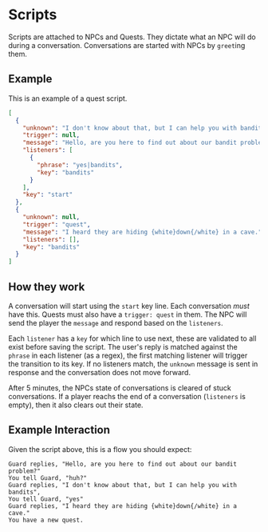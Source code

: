 # Scripts

Scripts are attached to NPCs and Quests. They dictate what an NPC will do during a conversation. Conversations are started with NPCs by `greet`ing them.

## Example

This is an example of a quest script.

```json
[
  {
    "unknown": "I don't know about that, but I can help you with bandits",
    "trigger": null,
    "message": "Hello, are you here to find out about our bandit problem?",
    "listeners": [
      {
        "phrase": "yes|bandits",
        "key": "bandits"
      }
    ],
    "key": "start"
  },
  {
    "unknown": null,
    "trigger": "quest",
    "message": "I heard they are hiding {white}down{/white} in a cave.",
    "listeners": [],
    "key": "bandits"
  }
]
```

## How they work

A conversation will start using the `start` key line. Each conversation _must_ have this. Quests must also have a `trigger: quest` in them. The NPC will send the player the `message` and respond based on the `listeners`.

Each `listener` has a `key` for which line to use next, these are validated to all exist before saving the script. The user's reply is matched against the `phrase` in each listener (as a regex), the first matching listener will trigger the transition to its key. If no listeners match, the `unknown` message is sent in response and the conversation does not move forward.

After 5 minutes, the NPCs state of conversations is cleared of stuck conversations. If a player reachs the end of a conversation (`listeners` is empty), then it also clears out their state.

## Example Interaction

Given the script above, this is a flow you should expect:

```
Guard replies, "Hello, are you here to find out about our bandit problem?"
You tell Guard, "huh?"
Guard replies, "I don't know about that, but I can help you with bandits",
You tell Guard, "yes"
Guard replies, "I heard they are hiding {white}down{/white} in a cave."
You have a new quest.
```
